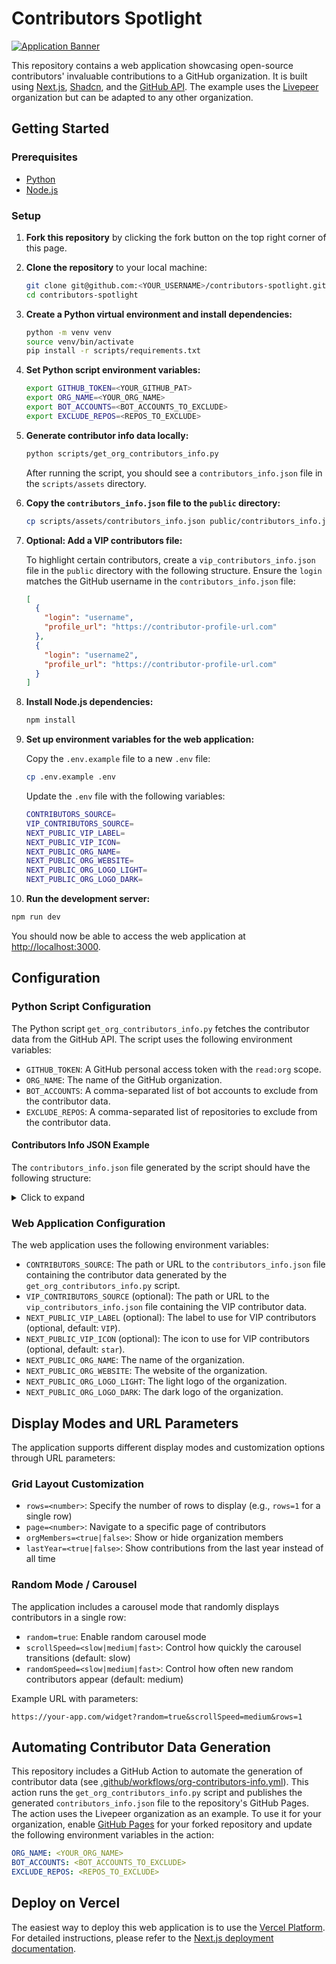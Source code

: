 # Contributors Spotlight

[![Application Banner](public/app_banner.png)](https://contributors-spotlight.vercel.app/)

This repository contains a web application showcasing open-source contributors' invaluable contributions to a GitHub organization. It is built using [Next.js](https://nextjs.org/), [Shadcn](https://ui.shadcn.com/), and the [GitHub API](https://github.com/PyGithub/PyGithub). The example uses the [Livepeer](https://github.com/livepeer) organization but can be adapted to any other organization.

## Getting Started

### Prerequisites

- [Python](https://www.python.org/)
- [Node.js](https://nodejs.org/)

### Setup

1. **Fork this repository** by clicking the fork button on the top right corner of this page.

2. **Clone the repository** to your local machine:

   ```bash
   git clone git@github.com:<YOUR_USERNAME>/contributors-spotlight.git
   cd contributors-spotlight
   ```

3. **Create a Python virtual environment and install dependencies:**

   ```bash
   python -m venv venv
   source venv/bin/activate
   pip install -r scripts/requirements.txt
   ```

4. **Set Python script environment variables:**

   ```bash
   export GITHUB_TOKEN=<YOUR_GITHUB_PAT>
   export ORG_NAME=<YOUR_ORG_NAME>
   export BOT_ACCOUNTS=<BOT_ACCOUNTS_TO_EXCLUDE>
   export EXCLUDE_REPOS=<REPOS_TO_EXCLUDE>
   ```

5. **Generate contributor info data locally:**

   ```bash
   python scripts/get_org_contributors_info.py
   ```

   After running the script, you should see a `contributors_info.json` file in the `scripts/assets` directory.

6. **Copy the `contributors_info.json` file to the `public` directory:**

   ```bash
   cp scripts/assets/contributors_info.json public/contributors_info.json
   ```

7. **Optional: Add a VIP contributors file:**

   To highlight certain contributors, create a `vip_contributors_info.json` file in the `public` directory with the following structure. Ensure the `login` matches the GitHub username in the `contributors_info.json` file:

   ```json
   [
     {
       "login": "username",
       "profile_url": "https://contributor-profile-url.com"
     },
     {
       "login": "username2",
       "profile_url": "https://contributor-profile-url.com"
     }
   ]
   ```

8. **Install Node.js dependencies:**

   ```bash
   npm install
   ```

9. **Set up environment variables for the web application:**

   Copy the `.env.example` file to a new `.env` file:

   ```bash
   cp .env.example .env
   ```

   Update the `.env` file with the following variables:

   ```bash
   CONTRIBUTORS_SOURCE=
   VIP_CONTRIBUTORS_SOURCE=
   NEXT_PUBLIC_VIP_LABEL=
   NEXT_PUBLIC_VIP_ICON=
   NEXT_PUBLIC_ORG_NAME=
   NEXT_PUBLIC_ORG_WEBSITE=
   NEXT_PUBLIC_ORG_LOGO_LIGHT=
   NEXT_PUBLIC_ORG_LOGO_DARK=
   ```

10. **Run the development server:**

```bash
npm run dev
```

You should now be able to access the web application at [http://localhost:3000](http://localhost:3000).

## Configuration

### Python Script Configuration

The Python script `get_org_contributors_info.py` fetches the contributor data from the GitHub API. The script uses the following environment variables:

- `GITHUB_TOKEN`: A GitHub personal access token with the `read:org` scope.
- `ORG_NAME`: The name of the GitHub organization.
- `BOT_ACCOUNTS`: A comma-separated list of bot accounts to exclude from the contributor data.
- `EXCLUDE_REPOS`: A comma-separated list of repositories to exclude from the contributor data.

#### Contributors Info JSON Example

The `contributors_info.json` file generated by the script should have the following structure:

<details>
<summary>Click to expand</summary>

```json
[
  {
    "login": "username",
    "name": "Full Name",
    "avatar_url": "https://avatars.githubusercontent.com/u/123456?v=4",
    "location": null,
    "company": null,
    "bio": null,
    "blog_url": "",
    "twitter_username": null,
    "org_member": true,
    "contributions": 123456,
    "yearly_contributions": 123
  },
  {
    "login": "username2",
    "name": "Full Name",
    "avatar_url": "https://avatars.githubusercontent.com/u/123456?v=4",
    "location": null,
    "company": null,
    "bio": null,
    "blog_url": "",
    "twitter_username": null,
    "org_member": true,
    "contributions": 123456,
    "yearly_contributions": 123
  }
]
```

</details>

### Web Application Configuration

The web application uses the following environment variables:

- `CONTRIBUTORS_SOURCE`: The path or URL to the `contributors_info.json` file containing the contributor data generated by the `get_org_contributors_info.py` script.
- `VIP_CONTRIBUTORS_SOURCE` (optional): The path or URL to the `vip_contributors_info.json` file containing the VIP contributor data.
- `NEXT_PUBLIC_VIP_LABEL` (optional): The label to use for VIP contributors (optional, default: `VIP`).
- `NEXT_PUBLIC_VIP_ICON` (optional): The icon to use for VIP contributors (optional, default: `star`).
- `NEXT_PUBLIC_ORG_NAME`: The name of the organization.
- `NEXT_PUBLIC_ORG_WEBSITE`: The website of the organization.
- `NEXT_PUBLIC_ORG_LOGO_LIGHT`: The light logo of the organization.
- `NEXT_PUBLIC_ORG_LOGO_DARK`: The dark logo of the organization.

## Display Modes and URL Parameters

The application supports different display modes and customization options through URL parameters:

### Grid Layout Customization

- `rows=<number>`: Specify the number of rows to display (e.g., `rows=1` for a single row)
- `page=<number>`: Navigate to a specific page of contributors
- `orgMembers=<true|false>`: Show or hide organization members
- `lastYear=<true|false>`: Show contributions from the last year instead of all time

### Random Mode / Carousel

The application includes a carousel mode that randomly displays contributors in a single row:

- `random=true`: Enable random carousel mode
- `scrollSpeed=<slow|medium|fast>`: Control how quickly the carousel transitions (default: slow)
- `randomSpeed=<slow|medium|fast>`: Control how often new random contributors appear (default: medium)

Example URL with parameters:
```
https://your-app.com/widget?random=true&scrollSpeed=medium&rows=1
```

## Automating Contributor Data Generation

This repository includes a GitHub Action to automate the generation of contributor data (see [.github/workflows/org-contributors-info.yml](.github/workflows/org-contributors-info.yml)). This action runs the `get_org_contributors_info.py` script and publishes the generated `contributors_info.json` file to the repository's GitHub Pages. The action uses the Livepeer organization as an example. To use it for your organization, enable [GitHub Pages](https://pages.github.com/) for your forked repository and update the following environment variables in the action:

```yaml
ORG_NAME: <YOUR_ORG_NAME>
BOT_ACCOUNTS: <BOT_ACCOUNTS_TO_EXCLUDE>
EXCLUDE_REPOS: <REPOS_TO_EXCLUDE>
```

## Deploy on Vercel

The easiest way to deploy this web application is to use the [Vercel Platform](https://vercel.com/). For detailed instructions, please refer to the [Next.js deployment documentation](https://nextjs.org/docs/deployment).
